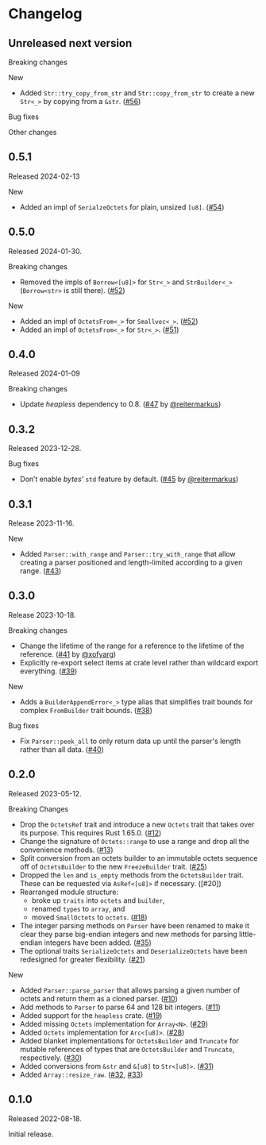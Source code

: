 # Changelog

## Unreleased next version

Breaking changes

New

* Added `Str::try_copy_from_str` and `Str::copy_from_str` to create a new
  `Str<_>` by copying from a `&str`. ([#56])

Bug fixes

Other changes

[#56]: https://github.com/NLnetLabs/octseq/pull/56


## 0.5.1

Released 2024-02-13

New

* Added an impl of `SerialzeOctets` for plain, unsized `[u8]`. ([#54])

[#54]: https://github.com/NLnetLabs/octseq/pull/54


## 0.5.0

Released 2024-01-30.

Breaking changes

* Removed the impls of `Borrow<[u8]>` for `Str<_>` and `StrBuilder<_>`
  (`Borrow<str>` is still there). ([#52])

New

* Added an impl of `OctetsFrom<_>` for `Smallvec<_>`. ([#52])
* Added an impl of `OctetsFrom<_>` for `Str<_>`. ([#51])

[#51]: https://github.com/NLnetLabs/octseq/pull/51
[#52]: https://github.com/NLnetLabs/octseq/pull/52


## 0.4.0

Released 2024-01-09

Breaking changes

* Update _heapless_ dependency to 0.8. ([#47] by
  [@reitermarkus])

[#47]: https://github.com/NLnetLabs/octseq/pull/47
[@reitermarkus]: https://github.com/reitermarkus


## 0.3.2

Released 2023-12-28.

Bug fixes

* Don’t enable _bytes’_ `std` feature by default. ([#45] by
  [@reitermarkus])

[#45]: https://github.com/NLnetLabs/octseq/pull/45
[@reitermarkus]: https://github.com/reitermarkus


## 0.3.1

Release 2023-11-16.

New

* Added `Parser::with_range` and `Parser::try_with_range` that allow
  creating a parser positioned and length-limited according to a given
  range. ([#43])

[#43]: https://github.com/NLnetLabs/octseq/pull/43


## 0.3.0

Release 2023-10-18.

Breaking changes

* Change the lifetime of the range for a reference to the lifetime of the
  reference. ([#41] by [@xofyarg])
* Explicitly re-export select items at crate level rather than wildcard
  export everything. ([#39])

New

* Adds a `BuilderAppendError<_>` type alias that simplifies trait bounds
  for complex `FromBuilder` trait bounds. ([#38])

Bug fixes

* Fix `Parser::peek_all` to only return data up until the parser's
  length rather than all data. ([#40])

[#38]: https://github.com/NLnetLabs/octseq/pull/38
[#39]: https://github.com/NLnetLabs/octseq/pull/39
[#40]: https://github.com/NLnetLabs/octseq/pull/40
[#41]: https://github.com/NLnetLabs/octseq/pull/41
[@xofyarg]: https://github.com/xofyarg


## 0.2.0

Released 2023-05-12.

Breaking Changes

* Drop the `OctetsRef` trait and introduce a new `Octets` trait that takes
  over its purpose. This requires Rust 1.65.0. ([#12])
* Change the signature of `Octets::range` to use a range and drop all the
  convenience methods. ([#13])
* Split conversion from an octets builder to an immutable octets sequence
  off of `OctetsBuilder` to the new `FreezeBuilder` trait. ([#25])
* Dropped the `len` and `is_empty` methods from the `OctetsBuilder` trait.
  These can be requested via `AsRef<[u8]>` if necessary. ([#20])
* Rearranged module structure:
  * broke up `traits` into `octets` and `builder`,
  * renamed `types` to `array`, and
  * moved `SmallOctets` to `octets`. ([#18])
* The integer parsing methods on `Parser` have been renamed to make it
  clear they parse big-endian integers and new methods for parsing
  little-endian integers have been added. ([#35])
* The optional traits `SerializeOctets` and `DeserializeOctets` have been
  redesigned for greater flexibility. ([#21])

New

* Added `Parser::parse_parser` that allows parsing a given number of octets
  and return them as a cloned parser. ([#10])
* Add methods to `Parser` to parse 64 and 128 bit integers. ([#11])
* Added support for the `heapless` crate. ([#19])
* Added missing `Octets` implementation for `Array<N>`. ([#29])
* Added `Octets` implementation for `Arc<[u8]>`. ([#28])
* Added blanket implementations for `OctetsBuilder` and `Truncate` for
  mutable references of types that are `OctetsBuilder` and `Truncate`,
  respectively. ([#30])
* Added conversions from `&str` and `&[u8]` to `Str<[u8]>`. ([#31])
* Added `Array::resize_raw`. ([#32], [#33])

[#10]: https://github.com/NLnetLabs/octseq/pull/10
[#11]: https://github.com/NLnetLabs/octseq/pull/11
[#12]: https://github.com/NLnetLabs/octseq/pull/12
[#13]: https://github.com/NLnetLabs/octseq/pull/13
[#18]: https://github.com/NLnetLabs/octseq/pull/18
[#19]: https://github.com/NLnetLabs/octseq/pull/19
[#21]: https://github.com/NLnetLabs/octseq/pull/21
[#25]: https://github.com/NLnetLabs/octseq/pull/25
[#28]: https://github.com/NLnetLabs/octseq/pull/28
[#29]: https://github.com/NLnetLabs/octseq/pull/29
[#30]: https://github.com/NLnetLabs/octseq/pull/30
[#31]: https://github.com/NLnetLabs/octseq/pull/31
[#32]: https://github.com/NLnetLabs/octseq/pull/32
[#33]: https://github.com/NLnetLabs/octseq/pull/33
[#35]: https://github.com/NLnetLabs/octseq/pull/35


## 0.1.0

Released 2022-08-18.

Initial release.

